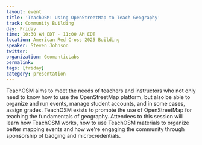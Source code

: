 ```yaml
---
layout: event
title: 'TeachOSM: Using OpenStreetMap to Teach Geography'
track: Community Building
day: Friday
time: 10:30 AM EDT - 11:00 AM EDT
location: American Red Cross 2025 Building
speaker: Steven Johnson
twitter: 
organization: GeomanticLabs
permalink: 
tags: [friday]
category: presentation
---
```


TeachOSM aims to meet the needs of teachers and instructors who not only need to know how to use the OpenStreetMap platform, but also be able to organize and run events, manage student accounts, and in some cases, assign grades. TeachOSM exists to promote the use of OpenStreetMap for teaching the fundamentals of geography. Attendees to this session will learn how TeachOSM works, how to use TeachOSM materials to organize better mapping events and how we're engaging the community through sponsorship of badging and microcredentials.
